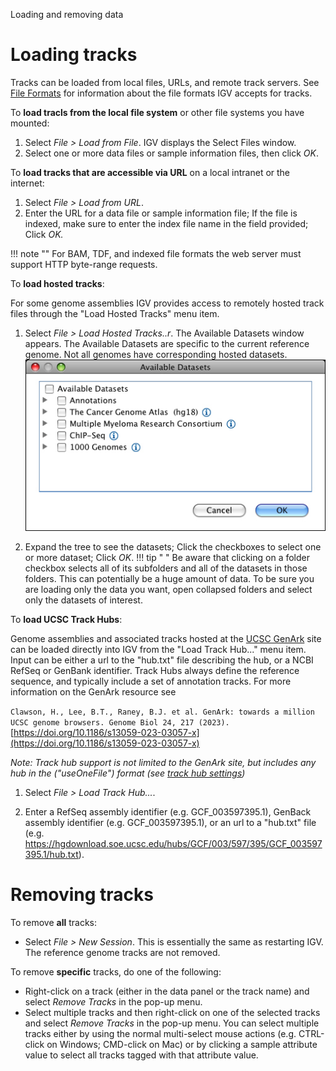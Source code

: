 <!---
The page title should not go in the menu
-->
<p class="page-title"> Loading and removing data </p>

# Loading tracks

Tracks can be loaded from local files, URLs, and remote track servers. See [File Formats](../FileFormats/DataTracks.md) for information about the 
file formats IGV accepts for tracks.

To **load tracls from the local file system** or other file systems you have mounted:

1.  Select _File > Load from File_. IGV displays the Select Files window.
2.  Select one or more data files or sample information files, then click _OK_.

To **load tracks that are accessible via URL** on a local intranet or the internet:

1.  Select _File > Load from URL_.
2.  Enter the URL for a data file or sample information file; If the file is indexed, make sure to enter the index file name in the field provided; Click _OK._

!!! note "" 
    For BAM, TDF, and indexed file formats the web server must support HTTP byte-range requests.

To **load hosted tracks**:

For some genome assemblies IGV provides access to remotely hosted track files through the "Load Hosted Tracks" menu item. 

1.  Select _File > Load Hosted Tracks..r_. The Available Datasets window appears. The Available Datasets are specific to the current reference genome. Not all genomes have corresponding hosted datasets.  
    ![](img/load_from_server.jpg)
        
2.  Expand the tree to see the datasets; Click the checkboxes to select one or more dataset; Click _OK_.
!!! tip " "
    Be aware that clicking on a folder checkbox selects all of its subfolders and all of the datasets in those folders. This can potentially be a huge amount of data. To be sure you are loading only the data you want, open collapsed folders and select only the datasets of interest.

To **load UCSC Track Hubs**:

Genome assemblies and associated tracks hosted at the [UCSC GenArk](https://hgdownload.soe.ucsc.edu/hubs/) site can be 
loaded directly into IGV from the "Load Track Hub..." menu item. Input can be either a url to the "hub.txt" file 
describing the hub, or a NCBI RefSeq or GenBank identifier.
Track Hubs always define the reference sequence, and typically include a set of annotation tracks.  For more information
on the GenArk resource see 

`Clawson, H., Lee, B.T., Raney, B.J. et al. GenArk: towards a million UCSC genome browsers. Genome Biol 24, 217 (2023).`
[https://doi.org/10.1186/s13059-023-03057-x](https://doi.org/10.1186/s13059-023-03057-x)

_Note: Track hub support is not limited to the GenArk site, but includes any hub in the ("useOneFile") format
(see [track hub settings](https://genome.ucsc.edu/goldenPath/help/hgTracksHelp.html#UseOneFile))_


1.  Select _File > Load Track Hub..._.  

2. Enter a RefSeq assembly identifier (e.g. GCF_003597395.1), GenBack assembly identifier (e.g. GCF_003597395.1), or an url to a "hub.txt" file (e.g. https://hgdownload.soe.ucsc.edu/hubs/GCF/003/597/395/GCF_003597395.1/hub.txt).

# Removing tracks 

To remove **all** tracks:

*   Select _File > New Session_. This is essentially the same as restarting IGV. The reference genome tracks are not removed.

To remove **specific** tracks, do one of the following:

*   Right-click on a track (either in the data panel or the track name) and select _Remove Tracks_ in the pop-up menu.
*   Select multiple tracks and then right-click on one of the selected tracks and select _Remove Tracks_ in the pop-up menu. You can select multiple tracks either by using the normal multi-select mouse actions (e.g. CTRL-click on Windows; CMD-click on Mac) or by clicking a sample attribute value to select all tracks tagged with that attribute value.

 

 